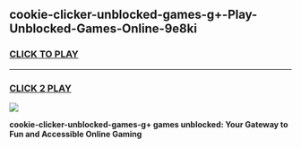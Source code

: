 
## cookie-clicker-unblocked-games-g+-Play-Unblocked-Games-Online-9e8ki
<h3>
<a href="https://premium76.site?title=cookie-clicker-unblocked-games-g+&ref=25A">CLICK TO PLAY</a></h3>
<hr>

<h3>
<a href="https://premium76.site?title=cookie-clicker-unblocked-games-g+&ref=25A">CLICK 2 PLAY</a>
  
</h3>

<a href="https://premium76.site?title=cookie-clicker-unblocked-games-g+&ref=25A"><img src="https://clearcache.store/games.png"></a>


**cookie-clicker-unblocked-games-g+ games unblocked: Your Gateway to Fun and Accessible Online Gaming**
